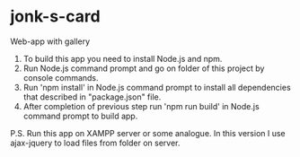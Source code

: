 # jonk-s-card
Web-app with gallery

1) To build this app you need to install Node.js and npm.
2) Run Node.js command prompt and go on folder of this project by console commands.
3) Run 'npm install' in Node.js command prompt to install all dependencies that described in "package.json" file.
4) After completion of previous step run 'npm run build' in Node.js command prompt to build app.

P.S. Run this app on XAMPP server or some analogue. In this version I use ajax-jquery to load files from folder on server.
